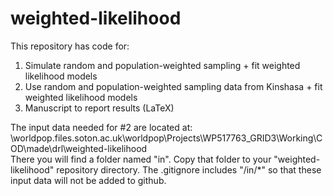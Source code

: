 # weighted-likelihood

This repository has code for:
1. Simulate random and population-weighted sampling + fit weighted likelihood models
2. Use random and population-weighted sampling data from Kinshasa + fit weighted likelihood models
3. Manuscript to report results (LaTeX)

The input data needed for #2 are located at:
\\worldpop.files.soton.ac.uk\worldpop\Projects\WP517763_GRID3\Working\COD\made\drl\weighted-likelihood\
There you will find a folder named "in".  Copy that folder to your "weighted-likelihood" repository directory. The .gitignore includes "/in/\*" so that these input data will not be added to github.
